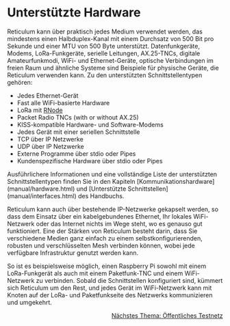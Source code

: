 
# Unterstützte Hardware
Reticulum kann über praktisch jedes Medium verwendet werden, das mindestens einen Halbduplex-Kanal mit einem Durchsatz von 500 Bit pro Sekunde und einer MTU von 500 Byte unterstützt. Datenfunkgeräte, Modems, LoRa-Funkgeräte, serielle Leitungen, AX.25-TNCs, digitale Amateurfunkmodi, WiFi- und Ethernet-Geräte, optische Verbindungen im freien Raum und ähnliche Systeme sind Beispiele für physische Geräte, die Reticulum verwenden kann. Zu den unterstützten Schnittstellentypen gehören:

- Jedes Ethernet-Gerät
- Fast alle WiFi-basierte Hardware
- LoRa mit [RNode](https://unsigned.io/projects/rnode/)
- Packet Radio TNCs (with or without AX.25)
- KISS-kompatible Hardware- und Software-Modems
- Jedes Gerät mit einer seriellen Schnittstelle
- TCP über IP Netzwerke
- UDP über IP Netzwerke
- Externe Programme über stdio oder Pipes
- Kundenspezifische Hardware über stdio oder Pipes

Ausführlichere Informationen und eine vollständige Liste der unterstützten Schnittstellentypen finden Sie in den Kapiteln [Kommunikationshardware] (manual/hardware.html) und [Unterstützte Schnittstellen] (manual/interfaces.html) des Handbuchs.

Reticulum kann auch über bestehende IP-Netzwerke gekapselt werden, so dass dem Einsatz über ein kabelgebundenes Ethernet, Ihr lokales WiFi-Netzwerk oder das Internet nichts im Wege steht, wo es genauso gut funktioniert. Eine der Stärken von Reticulum besteht darin, dass Sie verschiedene Medien ganz einfach zu einem selbstkonfigurierenden, robusten und verschlüsselten Mesh verbinden können, wobei jede verfügbare Infrastruktur genutzt werden kann.

So ist es beispielsweise möglich, einen Raspberry Pi sowohl mit einem LoRa-Funkgerät als auch mit einem Paketfunk-TNC und einem WiFi-Netzwerk zu verbinden. Sobald die Schnittstellen konfiguriert sind, kümmert sich Reticulum um den Rest, und jedes Gerät im WiFi-Netzwerk kann mit Knoten auf der LoRa- und Paketfunkseite des Netzwerks kommunizieren und umgekehrt.

<p align="right"><a href="connect.html">Nächstes Thema: Öffentliches Testnetz</a></p>